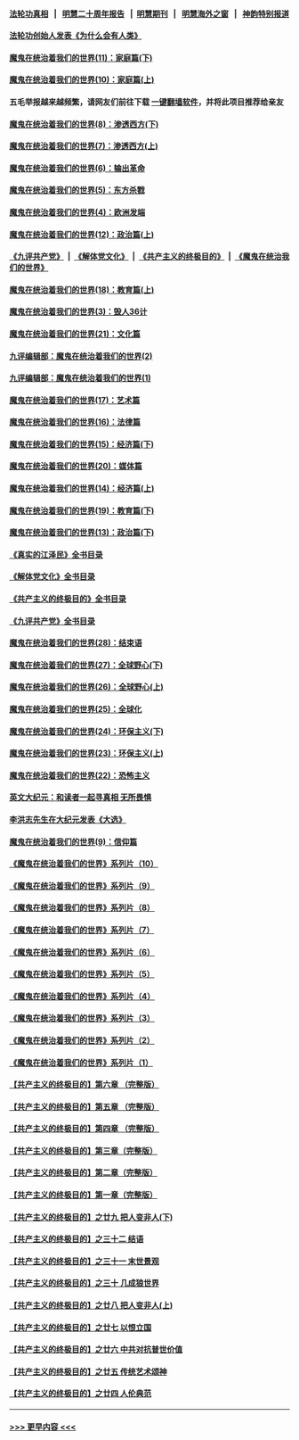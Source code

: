 #### [法轮功真相](https://github.com/gfw-breaker/truth/blob/master/README.md?t=0) &nbsp;&nbsp;|&nbsp;&nbsp; [明慧二十周年报告](https://github.com/gfw-breaker/mh-reports/blob/master/README.md?t=0) &nbsp;&nbsp;|&nbsp;&nbsp;[明慧期刊](https://github.com/gfw-breaker/mh-qikan) &nbsp;&nbsp;|&nbsp;&nbsp; [明慧海外之窗](https://github.com/gfw-breaker/mh-news/blob/master/README.md?t=0) &nbsp;&nbsp;|&nbsp;&nbsp; [神韵特别报道](https://github.com/gfw-breaker/mh-news/blob/master/shenyun.md?t=0)
#### [法轮功创始人发表《为什么会有人类》](../pages/nsc422/n13912117.md?t=03030343) 
#### [魔鬼在统治着我们的世界(11)：家庭篇(下)](../pages/nsc422/n10440961.md?t=03030343) 
#### [魔鬼在统治着我们的世界(10)：家庭篇(上)](../pages/nsc422/n10435448.md?t=03030343) 
#### 五毛举报越来越频繁，请网友们前往下载 [一键翻墙软件](https://github.com/gfw-breaker/ssr-accounts)，并将此项目推荐给亲友
#### [魔鬼在统治着我们的世界(8)：渗透西方(下)](../pages/nsc422/n10429603.md?t=03030343) 
#### [魔鬼在统治着我们的世界(7)：渗透西方(上)](../pages/nsc422/n10426013.md?t=03030343) 
#### [魔鬼在统治着我们的世界(6)：输出革命](../pages/nsc422/n10421536.md?t=03030343) 
#### [魔鬼在统治着我们的世界(5)：东方杀戮](../pages/nsc422/n10417707.md?t=03030343) 
#### [魔鬼在统治着我们的世界(4)：欧洲发端](../pages/nsc422/n10414890.md?t=03030343) 
#### [魔鬼在统治着我们的世界(12)：政治篇(上)](../pages/nsc422/n10444576.md?t=03030343) 
#### [《九评共产党》](https://github.com/begood0513/9ping.md/blob/master/README.md) &nbsp;|&nbsp; [《解体党文化》](../../../../jtdwh.md/blob/master/README.md)  &nbsp;|&nbsp; [《共产主义的终极目的》](../../../../gczydzjmd.md/blob/master/README.md) &nbsp;|&nbsp; [《魔鬼在统治我们的世界》](../../../../mgztzwmdsj.md/blob/master/README.md) 
#### [魔鬼在统治着我们的世界(18)：教育篇(上)](../pages/nsc422/n10526970.md?t=03030343) 
#### [魔鬼在统治着我们的世界(3)：毁人36计](../pages/nsc422/n10411583.md?t=03030343) 
#### [魔鬼在统治着我们的世界(21)：文化篇](../pages/nsc422/n10597706.md?t=03030343) 
#### [九评编辑部：魔鬼在统治着我们的世界(2)](../pages/nsc422/n10410036.md?t=03030343) 
#### [九评编辑部：魔鬼在统治着我们的世界(1)](../pages/nsc422/n10406825.md?t=03030343) 
#### [魔鬼在统治着我们的世界(17)：艺术篇](../pages/nsc422/n10499093.md?t=03030343) 
#### [魔鬼在统治着我们的世界(16)：法律篇](../pages/nsc422/n10485969.md?t=03030343) 
#### [魔鬼在统治着我们的世界(15)：经济篇(下)](../pages/nsc422/n10469975.md?t=03030343) 
#### [魔鬼在统治着我们的世界(20)：媒体篇](../pages/nsc422/n10586579.md?t=03030343) 
#### [魔鬼在统治着我们的世界(14)：经济篇(上)](../pages/nsc422/n10457370.md?t=03030343) 
#### [魔鬼在统治着我们的世界(19)：教育篇(下)](../pages/nsc422/n10564808.md?t=03030343) 
#### [魔鬼在统治着我们的世界(13)：政治篇(下)](../pages/nsc422/n10448270.md?t=03030343) 
#### [《真实的江泽民》全书目录](../pages/nsc422/n13721399.md?t=03030343) 
#### [《解体党文化》全书目录](../pages/nsc422/n13721157.md?t=03030343) 
#### [《共产主义的终极目的》全书目录](../pages/nsc422/n13721048.md?t=03030343) 
#### [《九评共产党》全书目录](../pages/nsc422/n13708085.md?t=03030343) 
#### [魔鬼在统治着我们的世界(28)：结束语](../pages/nsc422/n10936246.md?t=03030343) 
#### [魔鬼在统治着我们的世界(27)：全球野心(下)](../pages/nsc422/n10928319.md?t=03030343) 
#### [魔鬼在统治着我们的世界(26)：全球野心(上)](../pages/nsc422/n10900318.md?t=03030343) 
#### [魔鬼在统治着我们的世界(25)：全球化](../pages/nsc422/n10788205.md?t=03030343) 
#### [魔鬼在统治着我们的世界(24)：环保主义(下)](../pages/nsc422/n10695307.md?t=03030343) 
#### [魔鬼在统治着我们的世界(23)：环保主义(上)](../pages/nsc422/n10688613.md?t=03030343) 
#### [魔鬼在统治着我们的世界(22)：恐怖主义](../pages/nsc422/n10614727.md?t=03030343) 
#### [英文大纪元：和读者一起寻真相 无所畏惧](../pages/nsc422/n12542027.md?t=03030343) 
#### [李洪志先生在大纪元发表《大选》](../pages/nsc422/n12534746.md?t=03030343) 
#### [魔鬼在统治着我们的世界(9)：信仰篇](../pages/nsc422/n10432159.md?t=03030343) 
#### [《魔鬼在统治着我们的世界》系列片（10）](../pages/nsc422/n12292670.md?t=03030343) 
#### [《魔鬼在统治着我们的世界》系列片（9）](../pages/nsc422/n12290859.md?t=03030343) 
#### [《魔鬼在统治着我们的世界》系列片（8）](../pages/nsc422/n12287445.md?t=03030343) 
#### [《魔鬼在统治着我们的世界》系列片（7）](../pages/nsc422/n12283425.md?t=03030343) 
#### [《魔鬼在统治着我们的世界》系列片（6）](../pages/nsc422/n12282314.md?t=03030343) 
#### [《魔鬼在统治着我们的世界》系列片（5）](../pages/nsc422/n12281419.md?t=03030343) 
#### [《魔鬼在统治着我们的世界》系列片（4）](../pages/nsc422/n12274024.md?t=03030343) 
#### [《魔鬼在统治着我们的世界》系列片（3）](../pages/nsc422/n12271322.md?t=03030343) 
#### [《魔鬼在统治着我们的世界》系列片（2）](../pages/nsc422/n12269049.md?t=03030343) 
#### [《魔鬼在统治着我们的世界》系列片（1）](../pages/nsc422/n12267575.md?t=03030343) 
#### [【共产主义的终极目的】第六章 （完整版）](../pages/nsc422/n11428913.md?t=03030343) 
#### [【共产主义的终极目的】第五章 （完整版）](../pages/nsc422/n11428912.md?t=03030343) 
#### [【共产主义的终极目的】第四章 （完整版）](../pages/nsc422/n11428907.md?t=03030343) 
#### [【共产主义的终极目的】第三章（完整版）](../pages/nsc422/n11428848.md?t=03030343) 
#### [【共产主义的终极目的】第二章（完整版）](../pages/nsc422/n11428831.md?t=03030343) 
#### [【共产主义的终极目的】第一章（完整版）](../pages/nsc422/n11417651.md?t=03030343) 
#### [【共产主义的终极目的】之廿九 把人变非人(下)](../pages/nsc422/n11344140.md?t=03030343) 
#### [【共产主义的终极目的】之三十二 结语](../pages/nsc422/n11360535.md?t=03030343) 
#### [【共产主义的终极目的】之三十一 末世景观](../pages/nsc422/n11351129.md?t=03030343) 
#### [【共产主义的终极目的】之三十 几成狼世界](../pages/nsc422/n11348280.md?t=03030343) 
#### [【共产主义的终极目的】之廿八 把人变非人(上)](../pages/nsc422/n11340492.md?t=03030343) 
#### [【共产主义的终极目的】之廿七 以恨立国](../pages/nsc422/n11336944.md?t=03030343) 
#### [【共产主义的终极目的】之廿六 中共对抗普世价值](../pages/nsc422/n11324785.md?t=03030343) 
#### [【共产主义的终极目的】之廿五 传统艺术颂神](../pages/nsc422/n11296396.md?t=03030343) 
#### [【共产主义的终极目的】之廿四 人伦典范](../pages/nsc422/n11296397.md?t=03030343) 

----
#### [ >>> 更早内容 <<< ](../indexes/nsc422-earlier.md)
